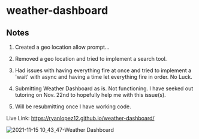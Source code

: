 # weather-dashboard

## Notes

1. Created a geo location allow prompt...

2. Removed a geo location and tried to implement a search tool.

3. Had issues with having everything fire at once and tried to implement a 'wait' with async and having a time let everything fire in order. No Luck.

4. Submitting Weather Dashboard as is. Not functioning.  I have seeked out tutoring on Nov. 22nd to hopefully help me with this issue(s).

5. Will be resubmitting once I have working code.

Live Link: https://ryanlopez12.github.io/weather-dashboard/

![2021-11-15 10_43_47-Weather Dashboard](https://user-images.githubusercontent.com/17996569/141836921-85a05bc5-ce35-471a-a2a7-869b202e4ae0.png)
